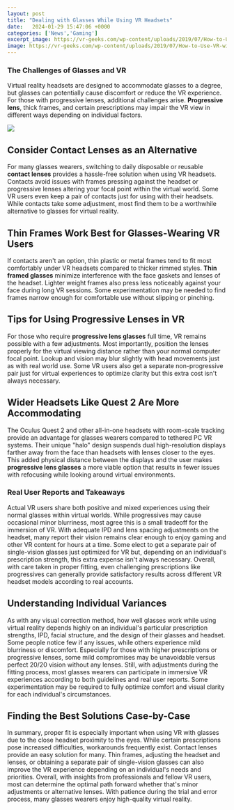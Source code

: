 ```yaml
---
layout: post
title: "Dealing with Glasses While Using VR Headsets"
date:   2024-01-29 15:47:06 +0000
categories: ['News','Gaming']
excerpt_image: https://vr-geeks.com/wp-content/uploads/2019/07/How-to-Use-VR-with-Glasses.jpg
image: https://vr-geeks.com/wp-content/uploads/2019/07/How-to-Use-VR-with-Glasses.jpg
---
```


### The Challenges of Glasses and VR
Virtual reality headsets are designed to accommodate glasses to a degree, but glasses can potentially cause discomfort or reduce the VR experience. For those with progressive lenses, additional challenges arise. **Progressive lens**, thick frames, and certain prescriptions may impair the VR view in different ways depending on individual factors.

![](https://vr-geeks.com/wp-content/uploads/2019/07/How-to-Use-VR-with-Glasses.jpg)
## Consider Contact Lenses as an Alternative 
For many glasses wearers, switching to daily disposable or reusable **contact lenses** provides a hassle-free solution when using VR headsets. Contacts avoid issues with frames pressing against the headset or progressive lenses altering your focal point within the virtual world. Some VR users even keep a pair of contacts just for using with their headsets. While contacts take some adjustment, most find them to be a worthwhile alternative to glasses for virtual reality.
## Thin Frames Work Best for Glasses-Wearing VR Users
If contacts aren't an option, thin plastic or metal frames tend to fit most comfortably under VR headsets compared to thicker rimmed styles. **Thin framed glasses** minimize interference with the face gaskets and lenses of the headset. Lighter weight frames also press less noticeably against your face during long VR sessions. Some experimentation may be needed to find frames narrow enough for comfortable use without slipping or pinching.
## Tips for Using Progressive Lenses in VR 
For those who require **progressive lens glasses** full time, VR remains possible with a few adjustments. Most importantly, position the lenses properly for the virtual viewing distance rather than your normal computer focal point. Lookup and vision may blur slightly with head movements just as with real world use. Some VR users also get a separate non-progressive pair just for virtual experiences to optimize clarity but this extra cost isn't always necessary.
## Wider Headsets Like Quest 2 Are More Accommodating 
The Oculus Quest 2 and other all-in-one headsets with room-scale tracking provide an advantage for glasses wearers compared to tethered PC VR systems. Their unique "halo" design suspends dual high-resolution displays farther away from the face than headsets with lenses closer to the eyes. This added physical distance between the displays and the user makes **progressive lens glasses** a more viable option that results in fewer issues with refocusing while looking around virtual environments.
### Real User Reports and Takeaways  
Actual VR users share both positive and mixed experiences using their normal glasses within virtual worlds. While progressives may cause occasional minor blurriness, most agree this is a small tradeoff for the immersion of VR. With adequate IPD and lens spacing adjustments on the headset, many report their vision remains clear enough to enjoy gaming and other VR content for hours at a time. Some elect to get a separate pair of single-vision glasses just optimized for VR but, depending on an individual's prescription strength, this extra expense isn't always necessary. Overall, with care taken in proper fitting, even challenging prescriptions like progressives can generally provide satisfactory results across different VR headset models according to real accounts.
## Understanding Individual Variances
As with any visual correction method, how well glasses work while using virtual reality depends highly on an individual's particular prescription strengths, IPD, facial structure, and the design of their glasses and headset. Some people notice few if any issues, while others experience mild blurriness or discomfort. Especially for those with higher prescriptions or progressive lenses, some mild compromises may be unavoidable versus perfect 20/20 vision without any lenses. Still, with adjustments during the fitting process, most glasses wearers can participate in immersive VR experiences according to both guidelines and real user reports. Some experimentation may be required to fully optimize comfort and visual clarity for each individual's circumstances.
## Finding the Best Solutions Case-by-Case
In summary, proper fit is especially important when using VR with glasses due to the close headset proximity to the eyes. While certain prescriptions pose increased difficulties, workarounds frequently exist. Contact lenses provide an easy solution for many. Thin frames, adjusting the headset and lenses, or obtaining a separate pair of single-vision glasses can also improve the VR experience depending on an individual's needs and priorities. Overall, with insights from professionals and fellow VR users, most can determine the optimal path forward whether that's minor adjustments or alternative lenses. With patience during the trial and error process, many glasses wearers enjoy high-quality virtual reality.